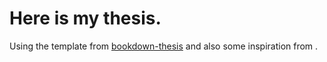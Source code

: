 # Here is my thesis.

Using the template from [bookdown-thesis](https://github.com/remlapmot/bookdown-thesis) and also some inspiration from .
